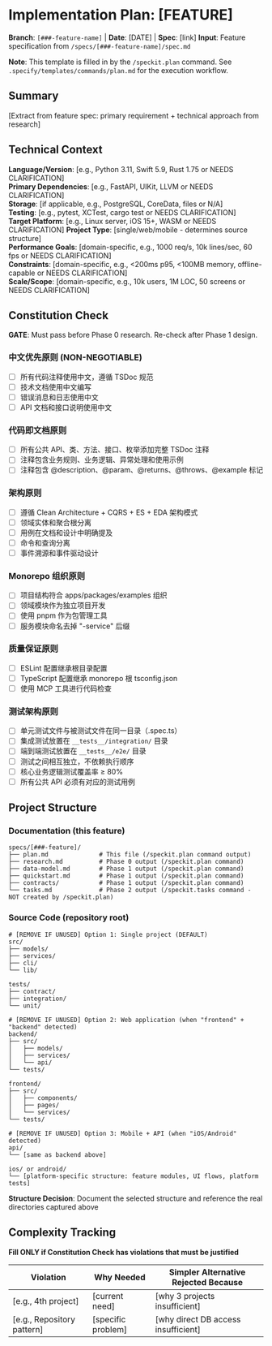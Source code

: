 # Implementation Plan: [FEATURE]

**Branch**: `[###-feature-name]` | **Date**: [DATE] | **Spec**: [link]
**Input**: Feature specification from `/specs/[###-feature-name]/spec.md`

**Note**: This template is filled in by the `/speckit.plan` command. See `.specify/templates/commands/plan.md` for the execution workflow.

## Summary

[Extract from feature spec: primary requirement + technical approach from research]

## Technical Context

<!--
  ACTION REQUIRED: Replace the content in this section with the technical details
  for the project. The structure here is presented in advisory capacity to guide
  the iteration process.
-->

**Language/Version**: [e.g., Python 3.11, Swift 5.9, Rust 1.75 or NEEDS CLARIFICATION]  
**Primary Dependencies**: [e.g., FastAPI, UIKit, LLVM or NEEDS CLARIFICATION]  
**Storage**: [if applicable, e.g., PostgreSQL, CoreData, files or N/A]  
**Testing**: [e.g., pytest, XCTest, cargo test or NEEDS CLARIFICATION]  
**Target Platform**: [e.g., Linux server, iOS 15+, WASM or NEEDS CLARIFICATION]
**Project Type**: [single/web/mobile - determines source structure]  
**Performance Goals**: [domain-specific, e.g., 1000 req/s, 10k lines/sec, 60 fps or NEEDS CLARIFICATION]  
**Constraints**: [domain-specific, e.g., <200ms p95, <100MB memory, offline-capable or NEEDS CLARIFICATION]  
**Scale/Scope**: [domain-specific, e.g., 10k users, 1M LOC, 50 screens or NEEDS CLARIFICATION]

## Constitution Check

**GATE**: Must pass before Phase 0 research. Re-check after Phase 1 design.

### 中文优先原则 (NON-NEGOTIABLE)

- [ ] 所有代码注释使用中文，遵循 TSDoc 规范
- [ ] 技术文档使用中文编写
- [ ] 错误消息和日志使用中文
- [ ] API 文档和接口说明使用中文

### 代码即文档原则

- [ ] 所有公共 API、类、方法、接口、枚举添加完整 TSDoc 注释
- [ ] 注释包含业务规则、业务逻辑、异常处理和使用示例
- [ ] 注释包含 @description、@param、@returns、@throws、@example 标记

### 架构原则

- [ ] 遵循 Clean Architecture + CQRS + ES + EDA 架构模式
- [ ] 领域实体和聚合根分离
- [ ] 用例在文档和设计中明确提及
- [ ] 命令和查询分离
- [ ] 事件溯源和事件驱动设计

### Monorepo 组织原则

- [ ] 项目结构符合 apps/packages/examples 组织
- [ ] 领域模块作为独立项目开发
- [ ] 使用 pnpm 作为包管理工具
- [ ] 服务模块命名去掉 "-service" 后缀

### 质量保证原则

- [ ] ESLint 配置继承根目录配置
- [ ] TypeScript 配置继承 monorepo 根 tsconfig.json
- [ ] 使用 MCP 工具进行代码检查

### 测试架构原则

- [ ] 单元测试文件与被测试文件在同一目录（.spec.ts）
- [ ] 集成测试放置在 `__tests__/integration/` 目录
- [ ] 端到端测试放置在 `__tests__/e2e/` 目录
- [ ] 测试之间相互独立，不依赖执行顺序
- [ ] 核心业务逻辑测试覆盖率 ≥ 80%
- [ ] 所有公共 API 必须有对应的测试用例

## Project Structure

### Documentation (this feature)

```text
specs/[###-feature]/
├── plan.md              # This file (/speckit.plan command output)
├── research.md          # Phase 0 output (/speckit.plan command)
├── data-model.md        # Phase 1 output (/speckit.plan command)
├── quickstart.md        # Phase 1 output (/speckit.plan command)
├── contracts/           # Phase 1 output (/speckit.plan command)
└── tasks.md             # Phase 2 output (/speckit.tasks command - NOT created by /speckit.plan)
```

### Source Code (repository root)

<!--
  ACTION REQUIRED: Replace the placeholder tree below with the concrete layout
  for this feature. Delete unused options and expand the chosen structure with
  real paths (e.g., apps/admin, packages/something). The delivered plan must
  not include Option labels.
-->

```text
# [REMOVE IF UNUSED] Option 1: Single project (DEFAULT)
src/
├── models/
├── services/
├── cli/
└── lib/

tests/
├── contract/
├── integration/
└── unit/

# [REMOVE IF UNUSED] Option 2: Web application (when "frontend" + "backend" detected)
backend/
├── src/
│   ├── models/
│   ├── services/
│   └── api/
└── tests/

frontend/
├── src/
│   ├── components/
│   ├── pages/
│   └── services/
└── tests/

# [REMOVE IF UNUSED] Option 3: Mobile + API (when "iOS/Android" detected)
api/
└── [same as backend above]

ios/ or android/
└── [platform-specific structure: feature modules, UI flows, platform tests]
```

**Structure Decision**: Document the selected structure and reference the real
directories captured above

## Complexity Tracking

**Fill ONLY if Constitution Check has violations that must be justified**

| Violation                  | Why Needed         | Simpler Alternative Rejected Because |
| -------------------------- | ------------------ | ------------------------------------ |
| [e.g., 4th project]        | [current need]     | [why 3 projects insufficient]        |
| [e.g., Repository pattern] | [specific problem] | [why direct DB access insufficient]  |
